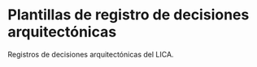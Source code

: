 # Plantillas de registro de decisiones arquitectónicas
Registros de decisiones arquitectónicas del LICA.

